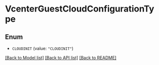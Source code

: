 # VcenterGuestCloudConfigurationType

## Enum


* `CLOUDINIT` (value: `"CLOUDINIT"`)


[[Back to Model list]](../README.md#documentation-for-models) [[Back to API list]](../README.md#documentation-for-api-endpoints) [[Back to README]](../README.md)


